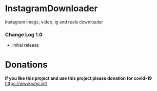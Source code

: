 # InstagramDownloader
Instagram image, video, ig and reels downloader

<h3>Change Log 1.0</h3>
<ul>
  <li>Initial release</li>
</ul>

# Donations
<b>if you like this project and use this project please donation for covid-19</b> <a href="https://www.who.int/" target="_blank" rel="noopener noreferrer">https://www.who.int/</a>

